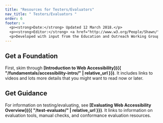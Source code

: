 ```yaml
---
title: "Resources for Testers/Evaluators"
nav_title: " Testers/Evaluators "
order: 6
footer: >
  <p><strong>Date:</strong> Updated 12 March 2018.</p>
  <p><strong>Editor:</strong> <a href="http://www.w3.org/People/Shawn/">Shawn Lawton Henry</a>.</p>
  <p>Developed with input from the Education and Outreach Working Group (<a href="http://www.w3.org/WAI/EO/">EOWG</a>).</p>
---
```


## Get a Foundation

First, skim through **[Introduction to Web Accessibility]({{ "/fundamentals/accessibility-intro/" | relative_url }})**. It includes links to videos and lots more details that you might want to read now or later.

## Get Guidance

For information on testing/evaluating, see **[Evaluating Web Accessibility Overview]({{ "/test-evaluate/" | relative_url }})**. It links to information on evaluation tools, manual checks, and conformance evaluation resources.
